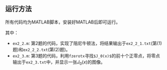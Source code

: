 ## 运行方法

所有代码均为MATLAB脚本，安装好MATLAB后即可运行。

其中：
- `ex2_2.m`: 第2题的代码，实现了阻尼牛顿法，将结果输出于`ex2_2_1.txt`(第(1)题)和`ex2_2_2.txt`(第(2)题)。
- `ex2_3.m`: 第3题的代码，利用`fzerotx`寻找`$J_0(x)$`的前十个正零点，将零点输出于`ex2_3.txt`中，并显示一张$J_0(x)$的图像。